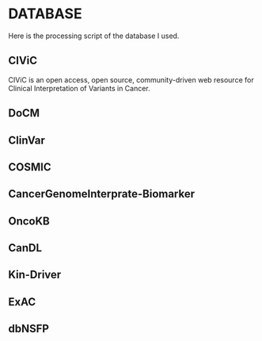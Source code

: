 # DATABASE
Here is the processing script of the database I used.

## CIViC
CIViC is an open access, open source, community-driven web resource for Clinical Interpretation of Variants in Cancer.

## DoCM

## ClinVar

## COSMIC

## CancerGenomeInterprate-Biomarker

## OncoKB

## CanDL

## Kin-Driver

## ExAC

## dbNSFP

